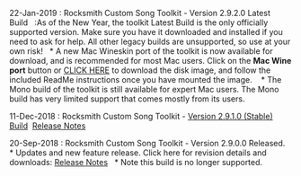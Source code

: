 22-Jan-2019 : Rocksmith Custom Song Toolkit - Version 2.9.2.0 Latest Build&nbsp;&nbsp;
:As of the New Year, the toolkit Latest Build is the only officially supported version.  Make sure you have it downloaded and installed if you need to ask for help.  All other legacy builds are unsupported, so use at your own risk!&nbsp;&nbsp; * A new Mac Wineskin port of the toolkit is now available for download, and is recommended for most Mac users.  Click on the **Mac Wine port** button or [CLICK HERE](ignition.customsforge.com/cfsm_uploads/rstools_mac/RocksmithTools.dmg) to download the disk image, and follow the included ReadMe instructions once you have mounted the image. &nbsp;&nbsp; * The Mono build of the toolkit is still available for expert Mac users.  The Mono build has very limited support that comes mostly from its users.

11-Dec-2018 : Rocksmith Custom Song Toolkit - [Version 2.9.1.0 (Stable) Build](https://github.com/rscustom/rocksmith-custom-song-toolkit/tree/b06e2b449b6d60500cc6b7a71314106480625929)&nbsp;&nbsp;[Release Notes](https://raw.githubusercontent.com/rscustom/rocksmith-custom-song-toolkit/b06e2b449b6d60500cc6b7a71314106480625929/RocksmithTookitGUI/BetaInfo.rtf)&nbsp;&nbsp;

20-Sep-2018 : Rocksmith Custom Song Toolkit - Version 2.9.0.0 Released.&nbsp;&nbsp; * Updates and new feature release.  Click here for revision details and downloads:  [Release Notes](https://github.com/rscustom/rocksmith-custom-song-toolkit/releases/tag/2.9.0.0)&nbsp;&nbsp; * Note this build is no longer supported.
